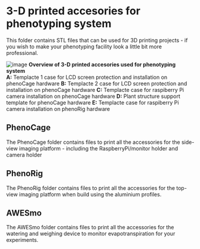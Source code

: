 # 3-D printed accesories for phenotyping system
This folder contains STL files that can be used for 3D printing projects - if you wish to make your phenotyping facility look a little bit more professional. 

![image](https://user-images.githubusercontent.com/69836931/175128662-7136bfa2-9403-4a7d-a3d5-21786445d981.png)
**Overview of 3-D printed accesories used for phenotyping system**\
**A:** Templacte 1 case for LCD screen protection and installation on phenoCage hardware 
**B:** Templacte 2 case for LCD screen protection and installation on phenoCage hardware 
**C:** Templacte case for raspiberry Pi camera installation on phenoCage hardware 
**D:** Plant structure support template for phenoCage hardware
**E:** Templacte case for raspiberry Pi camera installation on phenoRig hardware


## PhenoCage
The PhenoCage folder contains files to print all the accessories for the side-view imaging platform - including the RaspberryPi/monitor holder and camera holder

## PhenoRig
The PhenoRig folder contains files to print all the accessories for the top-view imaging platform when build using the aluminium profiles. 

## AWESmo
The AWESmo folder contains files to print all the accessories for the watering and weighing device to monitor evapotranspiration for your experiments. 

